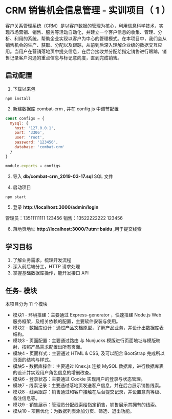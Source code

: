 # CRM 销售机会信息管理 - 实训项目（ 1 ）

客户关系管理系统（CRM）是以客户数据的管理为核心，利用信息科学技术，实现市场营销、销售、服务等活动自动化，并建立一个客户信息的收集、管理、分析、利用的系统，帮助企业实现以客户为中心的管理模式。在本项目中，我们会从销售机会的生产、获取、分配以及跟踪，从前到后深入理解企业级的数据交互应用。当用户在营销落地页中提交信息，在后台接收并分配给指定销售进行跟踪，销售记录客户沟通的重点信息与标记意向度，直到完成销售。

## 启动配置

1. 下载以来包

```
npm install
```

2. 新建数据库 combat-crm , 并在 config.js 中调节配置

```js
const configs = {
  mysql: {
    host: '127.0.0.1',
    port: '3306',
    user: 'root',
    password: '123456',
    database: 'combat-crm'
  }
}

module.exports = configs
```

3. 导入 **db/combat-crm_2019-03-17.sql** SQL 文件

4. 启动项目

```bash
npm start
```

5. 登录 **http://localhost:3000/admin/login**

管理员：13511111111 123456
销售：13522222222 123456

6. 落地页地址 **http://localhost:3000/?utm=baidu** ,用于提交线索

## 学习目标
1. 了解业务需求，梳理开发流程
2. 深入前后端分工，HTTP 请求处理
3. 掌握基础数据库操作，能开发接口 API

## 任务- 模块
本项目分为 11 个模块

- 模块1 - 环境搭建：主要通过 Express-generator ，快速搭建 Node.js Web 服务框架，及相关依赖的配置，主要软件安装与使用。
- 模块2 - 数据库设计：通过产品文档原型，了解产品业务，并设计出数据库表结构。
- 模块3 - 页面配置：主要通过路由 与 Nunjucks 模版进行页面地址与模版映射，按照产品需求配置出所有页面。
- 模块4 - 页面样式：主要通过 HTML & CSS, 及可以配合 BootStrap 完成所以页面的结构与样式。
- 模块5 - 数据库操作：主要通过 Knex.js 连接 MySQL 数据库，进行数据库表的设计并实现用户角色信息的增删改查。
- 模块6 - 登录状态：主要通过 Cookie 实现用户的登录与状态管理。
- 模块7 - 线索记录：主要通过落地页发送客户信息，并在后台展示销售线索。
- 模块8 - 线索跟踪：销售通过和客户接触在后台提交记录，并设置意向等级、备注信息等。
- 模块9 - 销售展示：管理员分配线索给指定销售，销售展示其拥有的线索。
- 模块10 - 项目优化：为数据列表添加分页、筛选、退出功能。